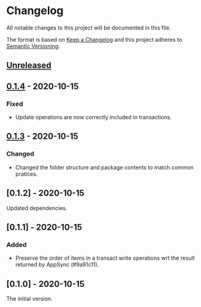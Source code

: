 # Changelog

All notable changes to this project will be documented in this file.

The format is based on [Keep a Changelog](https://keepachangelog.com/en/1.0.0/)
and this project adheres to [Semantic Versioning](https://semver.org/spec/v2.0.0.html).

## [Unreleased](https://github.com/futuratrepadeira/ribosome/compare/v1.1.3...HEAD)

## [0.1.4](https://github.com/futuratrepadeira/ribosome/releases/tag/v0.1.4) - 2020-10-15

### Fixed

-   Update operations are now correctly included in transactions.

## [0.1.3](https://github.com/futuratrepadeira/ribosome/releases/tag/v0.1.3) - 2020-10-15

### Changed

-   Changed the folder structure and package contents to match common pratices.

## [0.1.2] - 2020-10-15

Updated dependencies.

## [0.1.1] - 2020-10-15

### Added

-   Preserve the order of items in a transact write operations wrt the result returned by AppSync (#9a91c11).

## [0.1.0] - 2020-10-15

The initial version.
